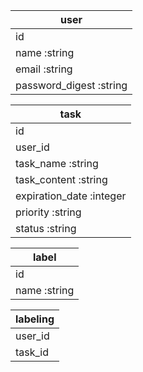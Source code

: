 | user  |
|---|
| id |
| name :string |
| email :string |
| password_digest :string |


| task  |
|----|
| id |
| user_id |
| task_name :string |
| task_content :string |
| expiration_date :integer |
| priority :string |
| status :string |



| label  |
|---|
| id |
| name :string |



| labeling  |
|---|
| user_id |
| task_id |
